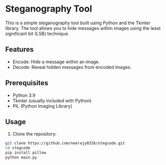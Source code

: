 # Steganography Tool

This is a simple steganography tool built using Python and the Tkinter library. The tool allows you to hide messages within images using the least significant bit (LSB) technique.

## Features

- Encode: Hide a message within an image.
- Decode: Reveal hidden messages from encoded images.

## Prerequisites

- Python 3.9
- Tkinter (usually included with Python)
- PIL (Python Imaging Library)

## Usage

1. Clone the repository:

```bash
git clone https://github.com/neerajy0326/stegcode.git
cd stegcode
pip install pillow
python main.py


